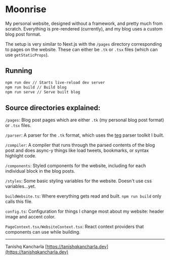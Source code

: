 # Moonrise
My personal website, designed without a framework, and pretty much from scratch. Everything is pre-rendered (currently), and my blog uses a custom blog post format.

The setup is very similar to Next.js with the `/pages` directory corresponding to pages on the website. These can either be `.tk` or `.tsx` files (which can use `getStaticProps`).

## Running

```sh
npm run dev // Starts live-reload dev server
npm run build // Build blog
npm run serve // Serve built blog
```

## Source directories explained:
`/pages`: Blog post pages which are either `.tk` (my personal blog post format) or `.tsx` files.

`/parser`: A parser for the `.tk` format, which uses the [teg](https://github.com/tanishqkancharla/teg) parser toolkit I built.

`/compiler`: A compiler that runs through the parsed contents of the blog post and does async-y things like load tweets, bookmarks, or syntax highlight code.

`/components`: Styled components for the website, including for each individual block in the blog posts.

`/styles`: Some basic styling variables for the website. Doesn't use css variables...yet.

`buildWebsite.ts`: Where everything gets read and built. `npm run build` only calls this file.

`config.ts`: Configuration for things I change most about my website: header image and accent color.

`PageContext.tsx/WebsiteContext.tsx`: React context providers that components can use while building.

---

Tanishq Kancharla
[https://tanishqkancharla.dev](https://tanishqkancharla.dev)
